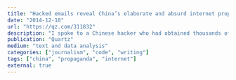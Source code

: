 ```yaml
---
title: "Hacked emails reveal China’s elaborate and absurd internet propaganda machine"
date: "2014-12-18"
url: "https://qz.com/311832"
description: "I spoke to a Chinese hacker who had obtained thousands of emails from a Chinese propaganda department, translated them, and wrote software to analyze them. Then I wrote this piece about what I found."
publication: "Quartz"
medium: "text and data analysis"
categories: ["journalism", "code", "writing"]
tags: ["china", "propaganda", "internet"]
external: true
---
```


